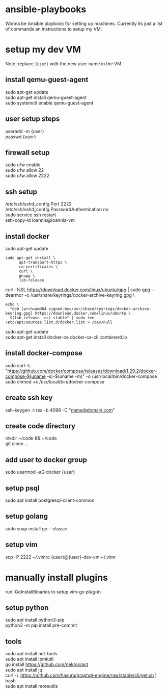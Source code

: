 # ansible-playbooks
Wonna be Ansible playbook for setting up machines. Currently its just a list of commands an instructions to setup my VM.

# setup my dev VM
Note: replace `{user}` with the new user name in the VM.

## install qemu-guest-agent
sudo apt-get update\
sudo apt-get install qemu-guest-agent\
sudo systemctl enable qemu-guest-agent

## user setup steps
useradd -m {user}\
passwd {user}

## firewall setup
sudo ufw enable\
sudo ufw allow 22\
sudo ufw allow 2222

## ssh setup
/etc/ssh/sshd_config Port 2222 \
/etc/ssh/sshd_config PasswordAuthentication no \
sudo service ssh restart \
ssh-copy-id ioannis@ioannis-vm

## install docker
sudo apt-get update
```
sudo apt-get install \
      apt-transport-https \
      ca-certificates \
      curl \
      gnupg \
      lsb-release
```
curl -fsSL https://download.docker.com/linux/ubuntu/gpg | sudo gpg --dearmor -o /usr/share/keyrings/docker-archive-keyring.gpg \
```
echo \
  "deb [arch=amd64 signed-by=/usr/share/keyrings/docker-archive-keyring.gpg] https://download.docker.com/linux/ubuntu \
  $(lsb_release -cs) stable" | sudo tee /etc/apt/sources.list.d/docker.list > /dev/null
```
sudo apt-get update \
sudo apt-get install docker-ce docker-ce-cli containerd.io

## install docker-compose
sudo curl -L "https://github.com/docker/compose/releases/download/1.29.2/docker-compose-$(uname -s)-$(uname -m)" -o /usr/local/bin/docker-compose \
sudo chmod +x /usr/local/bin/docker-compose

## create ssh key
ssh-keygen -t rsa -b 4096 -C "name@domain.com"

## create code directory
mkdir ~/code && ~/code \
git clone ...

## add user to docker group
sudo usermod -aG docker {user}

## setup psql
sudo apt install postgresql-client-common

## setup golang
sudo snap install go --classic

## setup vim
scp -P 2222 ~/.vimrc {user}@{user}-dev-vm:~/.vimr

# manually install plugins
run :GoInstallBinaries to setup vim-go plug-in

## setup python
sudo apt install python3-pip \
python3 -m pip install pre-commit

## tools
sudo apt install net-tools \
sudo apt install ipmiutil \
go install https://github.com/nektos/act \
sudo apt install jq \
curl -L https://github.com/hasura/graphql-engine/raw/stable/cli/get.sh | bash \
sudo apt install moreutils

